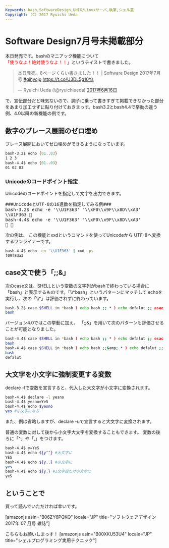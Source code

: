 ```yaml
---
Keywords: bash,SoftwareDesign,UNIX/Linuxサーバ,執筆,シェル芸
Copyright: (C) 2017 Ryuichi Ueda
---
```


# Software Design7月号未掲載部分
本日発売です。bashのマニアック機能について<span style="color: #ff0000;">「使うなよ！絶対使うなよ！！」</span>というテイストで書きました。
<blockquote class="twitter-tweet" data-lang="ja">
<p dir="ltr" lang="ja">本日発売。8ページくらい書きました！！ | Software Design 2017年7月号 <a href="https://twitter.com/hashtag/gihyojp?src=hash">#gihyojp</a> <a href="https://t.co/U3DL5g10Ys">https://t.co/U3DL5g10Ys</a></p>
— Ryuichi Ueda (\@ryuichiueda) <a href="https://twitter.com/ryuichiueda/status/875863176432074752">2017年6月16日</a></blockquote>
<script async src="//platform.twitter.com/widgets.js" charset="utf-8"></script>

で、宣伝部分だと味気ないので、調子に乗って書きすぎて掲載できなかった部分をあまり加工せずに貼り付けておきまっす。bash3.2とbash4.4で挙動の違う例、4.0以降の新機能の例です。
<h2>数字のブレース展開のゼロ埋め</h2>
ブレース展開においてゼロ埋めができるようになっています。

```bash
bash-3.2$ echo {01..03}
1 2 3
bash-4.4$ echo {01..03}
01 02 03
```

<h3>Unicodeのコードポイント指定</h3>
Unicodeのコードポイントを指定して文字を出力できます。

<pre>
###UnicodeとUTF-8の16進数を指定してみる例###
bash-3.2$ echo -e '\\U1F363' '\\xF0\\x9F\\x8D\\xA3'
\\U1F363 🍣
bash-4.4$ echo -e '\\U1F363' '\\xF0\\x9F\\x8D\\xA3'
🍣 🍣
</pre>

次の例は、
この機能とxxdというコマンドを使ってUnicodeから
UTF-8へ変換するワンライナーです。

```bash
bash-4.4$ echo -en '\\U1F363' | xxd -ps
f09f8da3
```

<h2>case文で使う「;;&amp;」</h2>
次のcase文は、SHELLという変数の文字列がbashで終わっている場合に
「bash」と表示するものです。「\\*bash」というパターンにマッチして
echoを実行し、次の「\\*」は評価されずに終わっています。

```bash
bash-3.2$ case $SHELL in *bash ) echo bash ;; * ) echo defalut ;; esac
bash
```

バージョン4.0ではこの挙動に加え、
「;;&amp;」を用いて次のパターンも評価させることが可能となりました。

```bash
bash-4.4$ case $SHELL in *bash ) echo bash ;; * ) echo defalut ;; esac
bash
bash-4.4$ case $SHELL in *bash ) echo bash ;;&amp; * ) echo defalut ;; esac
bash
defalut
```

<h2>大文字を小文字に強制変更する変数</h2>
declare -lで変数を宣言すると、代入した大文字が小文字に変換されます。

```bash
bash-4.4$ declare -l yesno
bash-4.4$ yesno=YeS
bash-4.4$ echo $yesno
yes #小文字になる
```

また、例は省略しますが、declare -uで宣言すると大文字に変換されます。

普通の変数に対して後から小文字大文字を変換することもできます。
変数の後ろに「^」や「,」をつけます。

```bash
bash-4.4$ y=YeS
bash-4.4$ echo ${y^^} #大文字に
YES
bash-4.4$ echo ${y,,} #小文字に
yes
bash-4.4$ echo ${y,} #1文字目だけ小文字に
yeS
```

<h2>ということで</h2>
買って読んでいただければ幸いです。

[amazonjs asin="B06ZY6PQKQ" locale="JP" title="ソフトウェアデザイン 2017年 07 月号 雑誌"]

こちらもお願いしまっす！
[amazonjs asin="B00XKU53U4" locale="JP" title="シェルプログラミング実用テクニック"]

